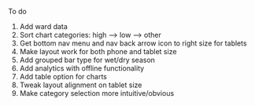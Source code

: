 To do
1. Add ward data
2. Sort chart categories: high --> low --> other
3. Get bottom nav menu and nav back arrow icon to right size for tablets
4. Make layout work for both phone and tablet size
5. Add grouped bar type for wet/dry season
6. Add analytics with offline functionality
7. Add table option for charts
8. Tweak layout alignment on tablet size
9. Make category selection more intuitive/obvious